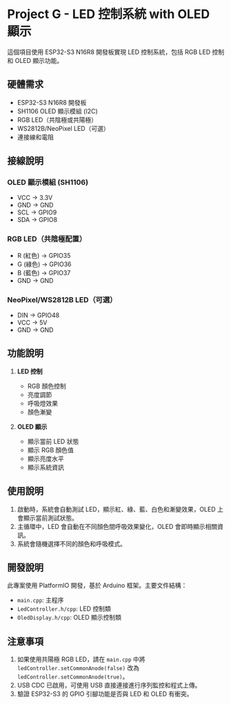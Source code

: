 # Project G - LED 控制系統 with OLED 顯示

這個項目使用 ESP32-S3 N16R8 開發板實現 LED 控制系統，包括 RGB LED 控制和 OLED 顯示功能。

## 硬體需求

- ESP32-S3 N16R8 開發板
- SH1106 OLED 顯示模組 (I2C)
- RGB LED（共陰極或共陽極）
- WS2812B/NeoPixel LED（可選）
- 連接線和電阻

## 接線說明

### OLED 顯示模組 (SH1106)

- VCC -> 3.3V
- GND -> GND
- SCL -> GPIO9
- SDA -> GPIO8

### RGB LED（共陰極配置）

- R (紅色) -> GPIO35
- G (綠色) -> GPIO36
- B (藍色) -> GPIO37
- GND -> GND

### NeoPixel/WS2812B LED（可選）

- DIN -> GPIO48
- VCC -> 5V
- GND -> GND

## 功能說明

1. **LED 控制**
   - RGB 顏色控制
   - 亮度調節
   - 呼吸燈效果
   - 顏色漸變

2. **OLED 顯示**
   - 顯示當前 LED 狀態
   - 顯示 RGB 顏色值
   - 顯示亮度水平
   - 顯示系統資訊

## 使用說明

1. 啟動時，系統會自動測試 LED，顯示紅、綠、藍、白色和漸變效果，OLED 上會顯示當前測試狀態。
2. 主循環中，LED 會自動在不同顏色間呼吸效果變化，OLED 會即時顯示相關資訊。
3. 系統會隨機選擇不同的顏色和呼吸模式。

## 開發說明

此專案使用 PlatformIO 開發，基於 Arduino 框架。主要文件結構：

- `main.cpp`: 主程序
- `LedController.h/cpp`: LED 控制類
- `OledDisplay.h/cpp`: OLED 顯示控制類

## 注意事項

1. 如果使用共陽極 RGB LED，請在 `main.cpp` 中將 `ledController.setCommonAnode(false)` 改為 `ledController.setCommonAnode(true)`。
2. USB CDC 已啟用，可使用 USB 直接連接進行序列監控和程式上傳。
3. 驗證 ESP32-S3 的 GPIO 引腳功能是否與 LED 和 OLED 有衝突。
